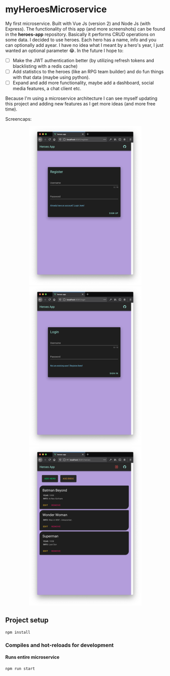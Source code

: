 # myHeroesMicroservice

My first microservice. Built with Vue Js (version 2) and Node Js (with Express). The functionality of this app (and more screenshots) can be found in the <strong>heroes-app</strong> repository. Basically it performs CRUD operations on some data. I decided to use heroes. Each hero has a name, info and you can optionally add ayear. I have no idea what I meant by a hero's year, I just wanted an optional parameter :joy:. In the future I hope to:

- [ ] Make the JWT authentication better (by utilizing refresh tokens and blacklisting with a redis cache)
- [ ] Add statistics to the heroes (like an RPG team builder) and do fun things with that data (maybe using python).
- [ ] Expand and add more functionality, maybe add a dashboard, social media features, a chat client etc.

Because I'm using a microservice architecture I can see myself updating this project and adding new features as I get more ideas (and more free time).

Screencaps:

<p align="middle">
<img src="./images/register.png" height=500>
<img src="./images/login.png" height=500>
<img src="./images/app.png" height=500>
</p>

## Project setup
```
npm install
```

### Compiles and hot-reloads for development
#### Runs entire microservice
```
npm run start
```
